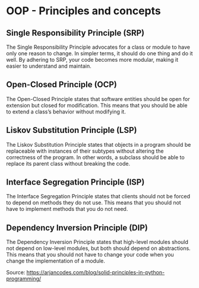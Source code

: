 # OOP - Principles and concepts

## Single Responsibility Principle (SRP)
The Single Responsibility Principle advocates for a class or module to have only one reason to change. In simpler terms, it should do one thing and do it well. By adhering to SRP, your code becomes more modular, making it easier to understand and maintain.

## Open-Closed Principle (OCP)
The Open-Closed Principle states that software entities should be open for extension but closed for modification. This means that you should be able to extend a class’s behavior without modifying it.

## Liskov Substitution Principle (LSP)
The Liskov Substitution Principle states that objects in a program should be replaceable with instances of their subtypes without altering the correctness of the program. In other words, a subclass should be able to replace its parent class without breaking the code.

## Interface Segregation Principle (ISP)
The Interface Segregation Principle states that clients should not be forced to depend on methods they do not use. This means that you should not have to implement methods that you do not need.

## Dependency Inversion Principle (DIP)
The Dependency Inversion Principle states that high-level modules should not depend on low-level modules, but both should depend on abstractions. This means that you should not have to change your code when you change the implementation of a module.

Source: https://arjancodes.com/blog/solid-principles-in-python-programming/
